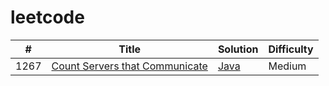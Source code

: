 # leetcode

| # | Title | Solution | Difficulty |
|---| ----- | -------- | ---------- |
|1267|[Count Servers that Communicate](https://leetcode.com/problems/count-servers-that-communicate/)|[Java](./java/medium/1267_CountServersThatCommunicate/)|Medium|
